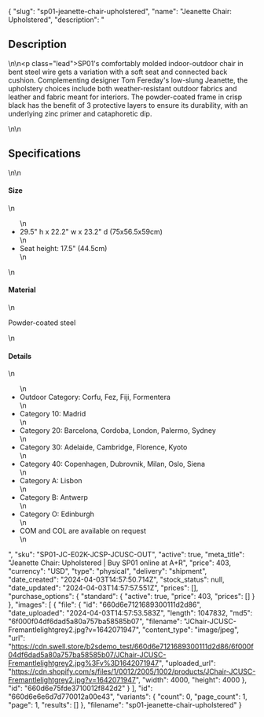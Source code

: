 {
  "slug": "sp01-jeanette-chair-upholstered",
  "name": "Jeanette Chair: Upholstered",
  "description": "<h2>Description</h2>\n<!-- split -->\n<p class=\"lead\">SP01's comfortably molded indoor-outdoor chair in bent steel wire gets a variation with a soft seat and connected back cushion. Complementing designer Tom Fereday's low-slung Jeanette, the upholstery choices include both weather-resistant outdoor fabrics and leather and fabric meant for interiors. The powder-coated frame in crisp black has the benefit of 3 protective layers to ensure its durability, with an underlying zinc primer and cataphoretic dip.</p>\n<!-- split -->\n<h2>Specifications</h2>\n<!-- split -->\n<h4>Size</h4>\n<ul>\n<li>29.5\" h x 22.2\" w x 23.2\" d (75x56.5x59cm)</li>\n<li>Seat height: 17.5\" (44.5cm)</li>\n</ul>\n<h4>Material</h4>\n<p>Powder-coated steel</p>\n<h4>Details</h4>\n<ul>\n<li>Outdoor Category: Corfu, Fez, Fiji, Formentera</li>\n<li>Category 10: Madrid</li>\n<li>Category 20: Barcelona, Cordoba, London, Palermo, Sydney</li>\n<li>Category 30: Adelaide, Cambridge, Florence, Kyoto</li>\n<li>Category 40: Copenhagen, Dubrovnik, Milan, Oslo, Siena</li>\n<li>Category A: Lisbon</li>\n<li>Category B: Antwerp</li>\n<li>Category O: Edinburgh</li>\n<li>COM and COL are available on request</li>\n</ul>",
  "sku": "SP01-JC-E02K-JCSP-JCUSC-OUT",
  "active": true,
  "meta_title": "Jeanette Chair: Upholstered | Buy SP01 online at A+R",
  "price": 403,
  "currency": "USD",
  "type": "physical",
  "delivery": "shipment",
  "date_created": "2024-04-03T14:57:50.714Z",
  "stock_status": null,
  "date_updated": "2024-04-03T14:57:57.551Z",
  "prices": [],
  "purchase_options": {
    "standard": {
      "active": true,
      "price": 403,
      "prices": []
    }
  },
  "images": [
    {
      "file": {
        "id": "660d6e7121689300111d2d86",
        "date_uploaded": "2024-04-03T14:57:53.583Z",
        "length": 1047832,
        "md5": "6f000f04df6dad5a80a757ba58585b07",
        "filename": "JChair-JCUSC-Fremantlelightgrey2.jpg?v=1642071947",
        "content_type": "image/jpeg",
        "url": "https://cdn.swell.store/b2sdemo_test/660d6e7121689300111d2d86/6f000f04df6dad5a80a757ba58585b07/JChair-JCUSC-Fremantlelightgrey2.jpg%3Fv%3D1642071947",
        "uploaded_url": "https://cdn.shopify.com/s/files/1/0012/2005/1002/products/JChair-JCUSC-Fremantlelightgrey2.jpg?v=1642071947",
        "width": 4000,
        "height": 4000
      },
      "id": "660d6e75fde3710012f842d2"
    }
  ],
  "id": "660d6e6e6d7d770012a00e43",
  "variants": {
    "count": 0,
    "page_count": 1,
    "page": 1,
    "results": []
  },
  "filename": "sp01-jeanette-chair-upholstered"
}
